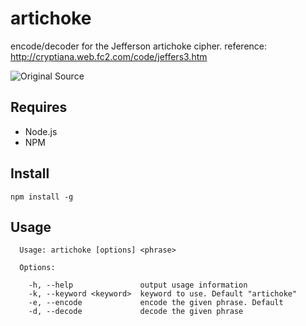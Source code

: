 # artichoke
encode/decoder for the Jefferson artichoke cipher. reference: http://cryptiana.web.fc2.com/code/jeffers3.htm

![Original Source](http://www.loc.gov/exhibits/lewisandclark/images/ree0055.jpg)


## Requires
* Node.js
* NPM

## Install
`npm install -g`


## Usage
```
  Usage: artichoke [options] <phrase>

  Options:

    -h, --help               output usage information
    -k, --keyword <keyword>  keyword to use. Default "artichoke"
    -e, --encode             encode the given phrase. Default
    -d, --decode             decode the given phrase
```
